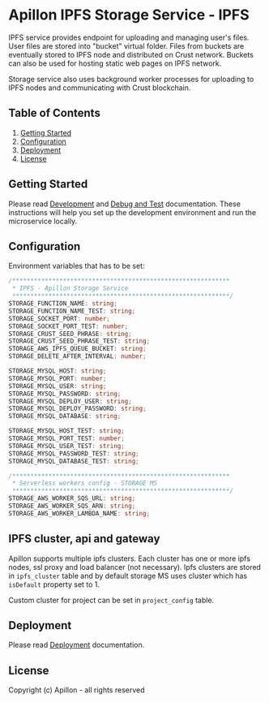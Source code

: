 # Apillon IPFS Storage Service - IPFS

IPFS service provides endpoint for uploading and managing user's files. User files are stored into "bucket" virtual folder. Files from buckets are eventually stored to IPFS node and distributed on Crust network. Buckets can also be used for hosting static web pages on IPFS network.

Storage service also uses background worker processes for uploading to IPFS nodes and communicating with Crust blockchain.

## Table of Contents

1. [Getting Started](#getting-started)
2. [Configuration](#configuration)
3. [Deployment](#deployment)
4. [License](#license)

## Getting Started

Please read [Development](../../docs/development.md) and [Debug and Test](../../docs/debug-and-test.md) documentation. These instructions will help you set up the development environment and run the microservice locally.

## Configuration

Environment variables that has to be set:

```ts
/************************************************************
 * IPFS - Apillon Storage Service
 ************************************************************/
STORAGE_FUNCTION_NAME: string;
STORAGE_FUNCTION_NAME_TEST: string;
STORAGE_SOCKET_PORT: number;
STORAGE_SOCKET_PORT_TEST: number;
STORAGE_CRUST_SEED_PHRASE: string;
STORAGE_CRUST_SEED_PHRASE_TEST: string;
STORAGE_AWS_IPFS_QUEUE_BUCKET: string;
STORAGE_DELETE_AFTER_INTERVAL: number;

STORAGE_MYSQL_HOST: string;
STORAGE_MYSQL_PORT: number;
STORAGE_MYSQL_USER: string;
STORAGE_MYSQL_PASSWORD: string;
STORAGE_MYSQL_DEPLOY_USER: string;
STORAGE_MYSQL_DEPLOY_PASSWORD: string;
STORAGE_MYSQL_DATABASE: string;

STORAGE_MYSQL_HOST_TEST: string;
STORAGE_MYSQL_PORT_TEST: number;
STORAGE_MYSQL_USER_TEST: string;
STORAGE_MYSQL_PASSWORD_TEST: string;
STORAGE_MYSQL_DATABASE_TEST: string;

/************************************************************
 * Serverless workers config - STORAGE MS
 ************************************************************/
STORAGE_AWS_WORKER_SQS_URL: string;
STORAGE_AWS_WORKER_SQS_ARN: string;
STORAGE_AWS_WORKER_LAMBDA_NAME: string;
```

## IPFS cluster, api and gateway

Apillon supports multiple ipfs clusters. Each cluster has one or more ipfs nodes, ssl proxy and load balancer (not necessary).
Ipfs clusters are stored in `ipfs_cluster` table and by default storage MS uses cluster which has `isDefault` property set to 1.

Custom cluster for project can be set in `project_config` table.

## Deployment

Please read [Deployment](../../docs/deployment.md) documentation.

## License

Copyright (c) Apillon - all rights reserved
